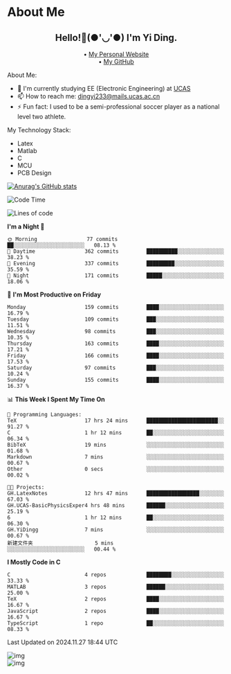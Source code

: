 # About Me

<h2 style="text-align:center;"> Hello!👋(●'◡'●) I'm Yi Ding.</h2>

<div style="text-align:center;">
  • <a href="https://yidingg.github.io/YiDingg">My Personal Website</a><br>
  • <a href="https://github.com/YiDingg">My GitHub</a>
</div>

About Me:
- 🔭 I'm currently studying EE (Electronic Engineering) at [UCAS](https://www.ucas.ac.cn/)
- 📫 How to reach me: dingyi233@mails.ucas.ac.cn
- ⚡ Fun fact: I used to be a semi-professional soccer player as a national level two athlete.

My Technology Stack:
- Latex
- Matlab
- C
- MCU
- PCB Design

[![Anurag's GitHub stats](https://github-readme-stats.vercel.app/api?username=YiDingg)](https://github.com/anuraghazra/github-readme-stats)

<!--START_SECTION:waka-->
![Code Time](http://img.shields.io/badge/Code%20Time-760%20hrs%2031%20mins-blue)

![Lines of code](https://img.shields.io/badge/From%20Hello%20World%20I%27ve%20Written-622.6%20thousand%20lines%20of%20code-blue)

**I'm a Night 🦉** 

```text
🌞 Morning                77 commits          ██░░░░░░░░░░░░░░░░░░░░░░░   08.13 % 
🌆 Daytime                362 commits         ██████████░░░░░░░░░░░░░░░   38.23 % 
🌃 Evening                337 commits         █████████░░░░░░░░░░░░░░░░   35.59 % 
🌙 Night                  171 commits         █████░░░░░░░░░░░░░░░░░░░░   18.06 % 
```
📅 **I'm Most Productive on Friday** 

```text
Monday                   159 commits         ████░░░░░░░░░░░░░░░░░░░░░   16.79 % 
Tuesday                  109 commits         ███░░░░░░░░░░░░░░░░░░░░░░   11.51 % 
Wednesday                98 commits          ███░░░░░░░░░░░░░░░░░░░░░░   10.35 % 
Thursday                 163 commits         ████░░░░░░░░░░░░░░░░░░░░░   17.21 % 
Friday                   166 commits         ████░░░░░░░░░░░░░░░░░░░░░   17.53 % 
Saturday                 97 commits          ███░░░░░░░░░░░░░░░░░░░░░░   10.24 % 
Sunday                   155 commits         ████░░░░░░░░░░░░░░░░░░░░░   16.37 % 
```


📊 **This Week I Spent My Time On** 

```text
💬 Programming Languages: 
TeX                      17 hrs 24 mins      ███████████████████████░░   91.27 % 
C                        1 hr 12 mins        ██░░░░░░░░░░░░░░░░░░░░░░░   06.34 % 
BibTeX                   19 mins             ░░░░░░░░░░░░░░░░░░░░░░░░░   01.68 % 
Markdown                 7 mins              ░░░░░░░░░░░░░░░░░░░░░░░░░   00.67 % 
Other                    0 secs              ░░░░░░░░░░░░░░░░░░░░░░░░░   00.02 % 

🐱‍💻 Projects: 
GH.LatexNotes            12 hrs 47 mins      █████████████████░░░░░░░░   67.03 % 
GH.UCAS-BasicPhysicsExper4 hrs 48 mins       ██████░░░░░░░░░░░░░░░░░░░   25.19 % 
6                        1 hr 12 mins        ██░░░░░░░░░░░░░░░░░░░░░░░   06.30 % 
GH.YiDingg               7 mins              ░░░░░░░░░░░░░░░░░░░░░░░░░   00.67 % 
新建文件夹                    5 mins              ░░░░░░░░░░░░░░░░░░░░░░░░░   00.44 % 
```

**I Mostly Code in C** 

```text
C                        4 repos             ████████░░░░░░░░░░░░░░░░░   33.33 % 
MATLAB                   3 repos             ██████░░░░░░░░░░░░░░░░░░░   25.00 % 
TeX                      2 repos             ████░░░░░░░░░░░░░░░░░░░░░   16.67 % 
JavaScript               2 repos             ████░░░░░░░░░░░░░░░░░░░░░   16.67 % 
TypeScript               1 repo              ██░░░░░░░░░░░░░░░░░░░░░░░   08.33 % 
```




 Last Updated on 2024.11.27 18:44 UTC
<!--END_SECTION:waka-->

<!-- Coding activity over the last year -->
<div class='center'><img src='https://wakatime.com/share/@YiDingg/260601e0-8e46-41ab-9832-d4d0ae5fd0bd.svg' alt='img'/></div>

<!-- Languages over the last year -->
<div class='center'><img src='https://wakatime.com/share/@YiDingg/99546fa3-4cc3-4808-ab6e-13f38e27aba1.svg' alt='img'/></div>
